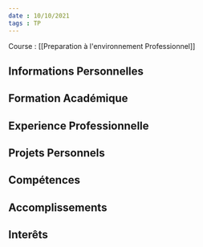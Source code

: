 ```yaml
---
date : 10/10/2021
tags : TP
---
```

Course : [[Preparation à l'environnement Professionnel]]

## Informations Personnelles
## Formation Académique
## Experience Professionnelle
## Projets Personnels 
## Compétences
## Accomplissements 
## Interêts
